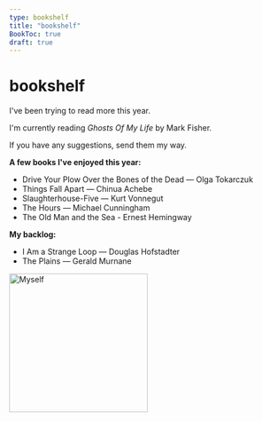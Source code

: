 ```yaml
---
type: bookshelf
title: "bookshelf"
BookToc: true
draft: true
---
```

# bookshelf

I've been trying to read more this year.

I'm currently reading *Ghosts Of My Life* by Mark Fisher.

If you have any suggestions, send them my way.

**A few books I've enjoyed this year:**
- Drive Your Plow Over the Bones of the Dead — Olga Tokarczuk
- Things Fall Apart — Chinua Achebe
- Slaughterhouse-Five — Kurt Vonnegut
- The Hours — Michael Cunningham
- The Old Man and the Sea - Ernest Hemingway

**My backlog:**
- I Am a Strange Loop — Douglas Hofstadter
- The Plains — Gerald Murnane

<img src="/images/handbook.png" width="250" alt="Myself"/>